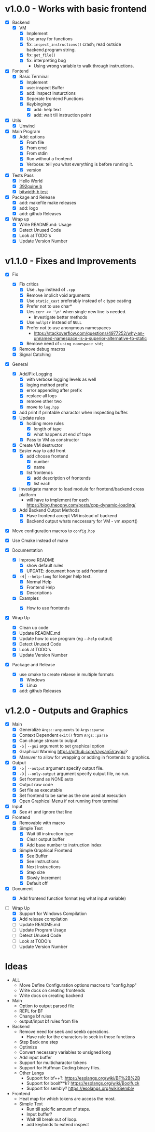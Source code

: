 # v1.0.0 - Works with basic frontend

- [x] Backend
    - [x] VM
        - [x] Implement
        - [x] Use array for functions
        - [x] fix: `inspect_instructions()` crash; read outside backend.program string.
        - [x] fix: `get_file()`
        - [x] fix: interpreting bug
            - Using wrong variable to walk through instructions.
- [x] Fontend
    - [x] Basic Terminal
        - [x] Implement
        - [x] use: inspect Buffer
        - [x] add: inspect Insturctions
        - [x] Seperate frontend Functions
        - [x] Keybingings
            - [x] add: help text
            - [x] add: wait till instruction point
- [x] Utils
    - [x] Unwind

- [x] Main Program
    - [x] Add: options
        - [x] From file
        - [x] From cmd
        - [x] From stdin
        - [x] Run without a frontend
        - [x] Verbose: tell you what everything is before running it.
        - [x] version

- [x] Tests Pass
    - [x] Hello World
    - [x] [392quine.b](https://brainfuck.org/392quine.b)
    - [x] [bitwidth.b test](https://github.com/rdebath/Brainfuck/blob/master/bitwidth.b)
- [x] Package and Release
    - [x] add: makefile make releases
    - [x] add: logo
    - [x] add: github Releases
- [x] Wrap up
    - [x] Write README.md: Usage
    - [x] Detect Unused Code
    - [x] Look at TODO's
    - [x] Update Version Number

# v1.1.0 - Fixes and Improvements

- [x] Fix
    - [x] Fix critics
        - [x] Use `.hpp` instead of `.cpp`
        - [x] Remove implicit void arguments
        - [x] Use `static_cast` preferably instead of `c` type casting
        - [x] Prefer not to use char*
        - [x] Ues `cerr << '\n'` when single new line is needed.
            - Investigate better methods
        - [x] Use `nullptr` instead of `NULL`
        - [x] Prefer not to use anonymous namespaces
            - <https://stackoverflow.com/questions/4977252/why-an-unnamed-namespace-is-a-superior-alternative-to-static>
        - [x] Remove need of `using namespace std;`
    - [x] Remove debug macros
    - [x] Signal Catching

- [x] General
    - [x] Add/Fix Logging
        - [x] with verbose logging levels as well
        - [x] loging method prefix
        - [x] error appending after prefix
        - [x] replace all logs
        - [x] remove other two
        - [x] move to `log.hpp`
    - [x] add print if printable charactor when inspecting buffer.
    - [x] Update rules
        - [x] holding more rules
            - [x] length of tape
            - [x] what happens at end of tape
        - [x] Pass to VM as constructor
    - [x] Create VM destructor
    - [x] Easier way to add front
        - [x] add choose frontend
            - [x] number
            - [x] name
        - [x] list frontends
            - [x] add description of frontends
            - [x] list each
    - [x] Investigate mannor to load module for frontend/backend cross platform
        - will have to implement for each <https://blog.theopnv.com/posts/cpp-dynamic-loading/>
    - [x] Add Backend Output Methods
        - [x] Have frontend accept VM instead of backend
        - [x] Backend output whats neccessary for VM - vm.export()

- [x] Move configuration macros to `config.hpp`

- [x] Use Cmake instead of make

- [x] Documentation
    - [x] Improve README
        - [x] show default rules
        - [x] UPDATE: document how to add frontend
    - [x] `-H` | `--help-long` for longer help text.
        - [x] Normal Help
        - [x] Frontend Help
        - [x] Descriptions
    - [x] Examples
        - [x] How to use frontends


- [x] Wrap Up
    - [x] Clean up code
    - [x] Update README.md
    - [x] Update how to use program (eg `--help` output)
    - [x] Detect Unused Code
    - [x] Look at TODO's
    - [x] Update Version Number

- [x] Package and Release
    - [x] use cmake to create relaese in multiple formats
        - [x] Windows
        - [x] Linux
    - [x] add: github Releases

# v1.2.0 - Outputs and Graphics

- [x] Main
    - [x] Generalize `Args::arguments` to `Args::parse`
    - [x] Context Dependent `exit()` from `Args::parse`
    - [x] Can change stream to output
    - [x] `-G` | `--gui` argument to set graphical option
    - [x] Graphical Warning <https://github.com/raysan5/raygui>?
    - [x] Manuver to allow for wrapping or adding in frontends to graphics.

- [x] Output
    - [x] `-o` | `--output` argument specify output file.
    - [x] `-O` | `--only-output` argument specify output file, no run.
    - [x] Set frontend as NONE auto
    - [x] Output raw code
    - [x] Set file as executable
    - [x] Set frontend to be same as the one used at execution
    - [x] Open Graphical Menu if not running from terminal

- [x] Input
    - [x] See `#!` and ignore that line

- [x] Frontend
    - [x] Removable with macro
    - [x] Simple Text
        - [x] Wait till instruction type
        - [x] Clear output buffer
        - [x] Add base number to instruction index
    - [x] Simple Graphical Frontend
        - [x] See Buffer
        - [x] See instructions
        - [x] Next Instructions
        - [x] Step size
        - [x] Slowly Increment
        - [x] Default off

- [x] Document
    - [x] Add frontend function format (eg what input variable)


- [ ] Wrap Up
    - [x] Support for Windows Compilation
    - [x] Add release compilation
    - [ ] Update README.md
    - [ ] Update Program Usage
    - [ ] Detect Unused Code
    - [ ] Look at TODO's
    - [ ] Update Version Number

# Ideas

- ALL
    - Move Define Configuration options macros to "config.hpp"
    - Write docs on creating frontends
    - Write docs on creating backend
- Main
    - Option to output parsed file
    - REPL for BF
    - Change bf rules
    - output/input bf rules from file
- Backend
    - Remove need for seek and seekb operations.
        - Have rule for the charactors to seek in those functions
    - Step Back one step
    - Optimize
    - Convert necessary variables to unsigned long
    - Add input buffer
    - Support for multicharactor tokens
    - Support for Huffman Coding binary files.
    - Other Langs
        - Support for bf++?: https://esolangs.org/wiki/BF%2B%2B
        - Support for boolf\*\*k? https://esolangs.org/wiki/Boolfuck
        - Support for sembly? https://esolangs.org/wiki/Sembly
- Frontend
    - Heat map for which tokens are access the most.
    - Simple Text
        - Run till spicific amount of steps.
        - Input buffer?
        - Wait till break out of loop.
        - add keybinds to extend inspect
